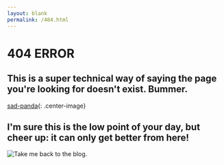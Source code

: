 ```yaml
---
layout: blank
permalink: /404.html
---
```


# 404 ERROR
## This is a super technical way of saying the page you're looking for doesn't exist.  Bummer.

[sad-panda](/assets/images/sad_panda.png){: .center-image}

##  I'm sure this is the low point of your day, but cheer up: it can only get better from here!

![Take me back to the blog.](https://www.displayblog.io/blog)
